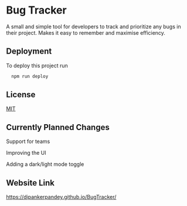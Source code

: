 # Bug Tracker

A small and simple tool for developers to track and prioritize any bugs in their project. Makes it easy to remember and maximise efficiency.
## Deployment

To deploy this project run

```bash
  npm run deploy
```
## License

[MIT](https://choosealicense.com/licenses/mit/)

## Currently Planned Changes

Support for teams

Improving the UI

Adding a dark/light mode toggle

## Website Link
https://dipankerpandey.github.io/BugTracker/
